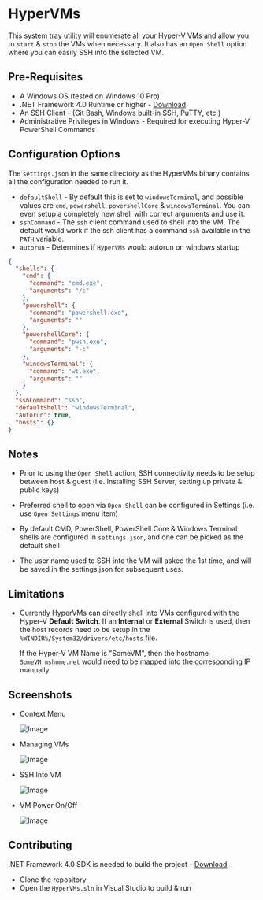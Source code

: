 # HyperVMs

This system tray utility will enumerate all your Hyper-V VMs and allow you to `start` & `stop` the VMs when necessary. It also has an `Open Shell` option where you can easily SSH into the selected VM.

## Pre-Requisites

- A Windows OS (tested on Windows 10 Pro)
- .NET Framework 4.0 Runtime or higher - [Download](https://www.microsoft.com/en-us/download/details.aspx?id=17851)
- An SSH Client - (Git Bash, Windows built-in SSH, PuTTY, etc.)
- Administrative Privileges in Windows - Required for executing Hyper-V PowerShell Commands

## Configuration Options

The `settings.json` in the same directory as the HyperVMs binary contains all the configuration needed to run it.

- `defaultShell` - By default this is set to `windowsTerminal`, and possible values are `cmd`, `powershell`, `powershellCore` & `windowsTerminal`. You can even setup a completely new shell with correct arguments and use it.
- `sshCommand` - The `ssh` client command used to shell into the VM. The default would work if the ssh client has a command `ssh` available in the `PATH` variable.
- `autorun` - Determines if `HyperVMs` would autorun on windows startup

```json
{
  "shells": {
    "cmd": {
      "command": "cmd.exe",
      "arguments": "/c"
    },
    "powershell": {
      "command": "powershell.exe",
      "arguments": ""
    },
    "powershellCore": {
      "command": "pwsh.exe",
      "arguments": "-c"
    },
    "windowsTerminal": {
      "command": "wt.exe",
      "arguments": ""
    }
  },
  "sshCommand": "ssh",
  "defaultShell": "windowsTerminal",
  "autorun": true,
  "hosts": {}
}
```

## Notes

- Prior to using the `Open Shell` action, SSH connectivity needs to be setup between host & guest (i.e. Installing SSH Server, setting up private & public keys)

- Preferred shell to open via `Open Shell` can be configured in Settings (i.e. use `Open Settings` menu item)

- By default CMD, PowerShell, PowerShell Core & Windows Terminal shells are configured in `settings.json`, and one can be picked as the default shell

- The user name used to SSH into the VM will asked the 1st time, and will be saved in the settings.json for subsequent uses.

## Limitations

- Currently HyperVMs can directly shell into VMs configured with the Hyper-V **Default Switch**. If an **Internal** or **External** Switch is used, then the host records need to be setup in the `%WINDIR%/System32/drivers/etc/hosts` file.

  If the Hyper-V VM Name is "SomeVM", then the hostname `SomeVM.mshome.net` would need to be mapped into the corresponding IP manually.

## Screenshots

- Context Menu

  ![Image](https://i.imgur.com/fbY0coR.png)

- Managing VMs

  ![Image](https://i.imgur.com/wfc1eyG.png)

- SSH Into VM

  ![Image](https://i.imgur.com/hmJQMCG.png)

- VM Power On/Off

  ![Image](https://i.imgur.com/cMQcUUH.png)

## Contributing

.NET Framework 4.0 SDK is needed to build the project - [Download](https://www.microsoft.com/en-us/download/details.aspx?id=17851).

- Clone the repository
- Open the `HyperVMs.sln` in Visual Studio to build & run

